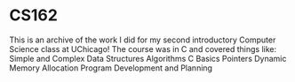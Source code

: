 # CS162
This is an archive of the work I did for my second introductory Computer Science class at UChicago!
The course was in C and covered things like:
Simple and Complex Data Structures
Algorithms
C Basics
  Pointers
  Dynamic Memory Allocation
Program Development and Planning

